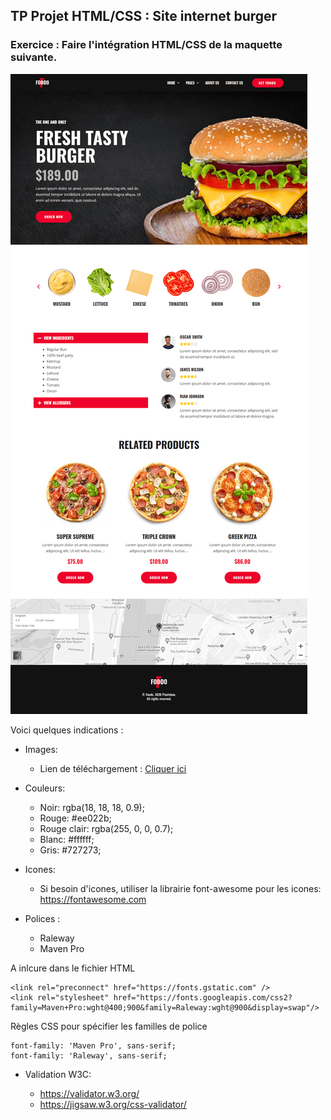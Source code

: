 ## TP Projet HTML/CSS : Site internet burger
### Exercice  : Faire l'intégration HTML/CSS de la maquette suivante.


![Maquette à reproduire](https://github.com/techmindconsulting/workshop-maquette/raw/main/maquette_restaurant.png)

Voici quelques indications :

- Images: 
     - Lien de téléchargement : [Cliquer ici](images_burger_website.zip)
 
- Couleurs: 

    - Noir: rgba(18, 18, 18, 0.9);
    - Rouge: #ee022b;
    - Rouge clair: rgba(255, 0, 0, 0.7);
    - Blanc: #ffffff;
    - Gris: #727273;

- Icones:

    - Si besoin d'icones, utiliser la librairie font-awesome pour les icones: https://fontawesome.com

- Polices : 
    - Raleway 
    - Maven Pro
 
A inlcure dans le fichier HTML

```
<link rel="preconnect" href="https://fonts.gstatic.com" />
<link rel="stylesheet" href="https://fonts.googleapis.com/css2?family=Maven+Pro:wght@400;900&family=Raleway:wght@900&display=swap"/>
``` 

Règles CSS pour spécifier les familles de police

```
font-family: 'Maven Pro', sans-serif;
font-family: 'Raleway', sans-serif;
```

- Validation W3C:

    - https://validator.w3.org/
    - https://jigsaw.w3.org/css-validator/

